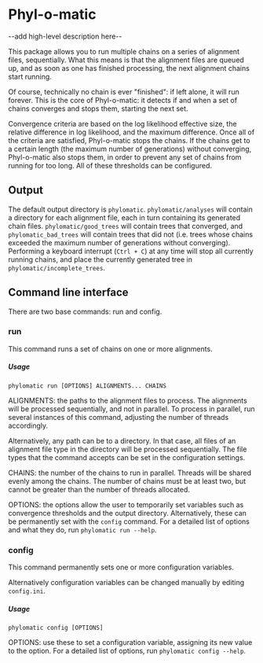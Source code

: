 # Phyl-o-matic
--add high-level description here--

This package allows you to run multiple chains on a series of alignment files, sequentially. What this means is that the alignment files are queued up, and as soon as one has finished processing, the next alignment chains start running.

Of course, technically no chain is ever "finished": if left alone, it will run forever. This is the core of Phyl-o-matic: it detects if and when a set of chains converges and stops them, starting the next set.

Convergence criteria are based on the log likelihood effective size, the relative difference in log likelihood, and the maximum difference. Once all of the criteria are satisfied, Phyl-o-matic stops the chains. If the chains get to a certain length (the maximum number of generations) without converging, Phyl-o-matic also stops them, in order to prevent any set of chains from running for too long. All of these thresholds can be configured.

## Output
The default output directory is `phylomatic`. `phylomatic/analyses` will contain a directory for each alignment file, each in turn containing its generated chain files. `phylomatic/good_trees` will contain trees that converged, and `phylomatic_bad_trees` will contain trees that did not (i.e. trees whose chains exceeded the maximum number of generations without converging). Performing a keyboard interrupt (`Ctrl + C`) at any time will stop all currently running chains, and place the currently generated tree in `phylomatic/incomplete_trees`.

## Command line interface
There are two base commands: run and config.

### run
This command runs a set of chains on one or more alignments.

##### Usage
`phylomatic run [OPTIONS] ALIGNMENTS... CHAINS`

ALIGNMENTS: the paths to the alignment files to process. The alignments will be processed sequentially, and not in parallel. To process in parallel, run several instances of this command, adjusting the number of threads accordingly.

Alternatively, any path can be to a directory. In that case, all files of an alignment file type in the directory will be processed sequentially. The file types that the command accepts can be set in the configuration settings.

CHAINS: the number of the chains to run in parallel. Threads will be shared evenly among the chains. The number of chains must be at least two, but cannot be greater than the number of threads allocated.

OPTIONS: the options allow the user to temporarily set variables such as convergence thresholds and the output directory. Alternatively, these can be permanently set with the `config` command. For a detailed list of options and what they do, run `phylomatic run --help`.

### config
This command permanently sets one or more configuration variables.

Alternatively configuration variables can be changed manually by editing `config.ini`.

##### Usage
`phylomatic config [OPTIONS]`

OPTIONS: use these to set a configuration variable, assigning its new value to the option. For a detailed list of options, run `phylomatic config --help`.